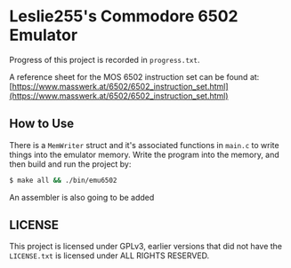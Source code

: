 # Leslie255's Commodore 6502 Emulator

Progress of this project is recorded in `progress.txt`.

A reference sheet for the MOS 6502 instruction set can be found at: [https://www.masswerk.at/6502/6502_instruction_set.html](https://www.masswerk.at/6502/6502_instruction_set.html)

## How to Use

There is a `MemWriter` struct and it's associated functions in `main.c` to write things into the emulator memory. Write the program into the memory, and then build and run the project by:

```bash
$ make all && ./bin/emu6502
```

An assembler is also going to be added

## LICENSE

This project is licensed under GPLv3, earlier versions that did not have the `LICENSE.txt` is licensed under ALL RIGHTS RESERVED.
